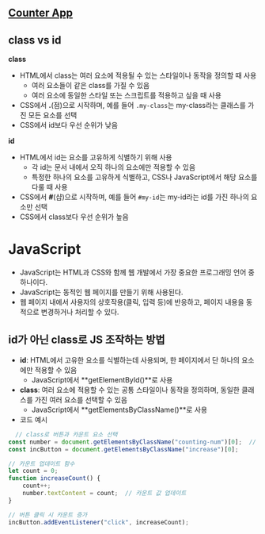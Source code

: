 ## [Counter App](https://visionary-kheer-72c19f.netlify.app)

## class vs id
**class**
* HTML에서 class는 여러 요소에 적용될 수 있는 스타일이나 동작을 정의할 때 사용
  * 여러 요소들이 같은 class를 가질 수 있음
  * 여러 요소에 동일한 스타일 또는 스크립트를 적용하고 싶을 때 사용
* CSS에서 **.**(점)으로 시작하며, 예를 들어 `.my-class`는 my-class라는 클래스를 가진 모든 요소를 선택
* CSS에서 id보다 우선 순위가 낮음

**id**
* HTML에서 id는 요소를 고유하게 식별하기 위해 사용
  * 각 id는 문서 내에서 오직 하나의 요소에만 적용할 수 있음
  * 특정한 하나의 요소를 고유하게 식별하고, CSS나 JavaScript에서 해당 요소를 다룰 때 사용
* CSS에서 **#**(샵)으로 시작하며, 예를 들어 `#my-id`는 my-id라는 id를 가진 하나의 요소만 선택
* CSS에서 class보다 우선 순위가 높음

# JavaScript
 - JavaScript는 HTML과 CSS와 함께 웹 개발에서 가장 중요한 프로그래밍 언어 중 하나이다.
 - JavaScript는 동적인 웹 페이지를 만들기 위해 사용된다.
 - 웹 페이지 내에서 사용자의 상호작용(클릭, 입력 등)에 반응하고, 페이지 내용을 동적으로 변경하거나 처리할 수 있다.

## id가 아닌 class로 JS 조작하는 방법
* **id**: HTML에서 고유한 요소를 식별하는데 사용되며, 한 페이지에서 단 하나의 요소에만 적용할 수 있음
  * JavaScript에서 **getElementById()**로 사용
* **class**: 여러 요소에 적용할 수 있는 공통 스타일이나 동작을 정의하며, 동일한 클래스를 가진 여러 요소를 선택할 수 있음
  * JavaScript에서 **getElementsByClassName()**로 사용
* 코드 예시
```javascript
  // class로 버튼과 카운트 요소 선택
const number = document.getElementsByClassName("counting-num")[0];  // 첫 번째 요소 선택
const incButton = document.getElementsByClassName("increase")[0];

// 카운트 업데이트 함수
let count = 0;
function increaseCount() {
    count++;
    number.textContent = count;  // 카운트 값 업데이트
}

// 버튼 클릭 시 카운트 증가
incButton.addEventListener("click", increaseCount);
```